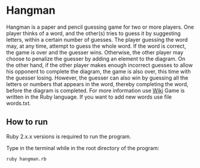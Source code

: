 # Hangman

Hangman is a paper and pencil guessing game for two or more players. One player thinks of a word, and the other(s) tries to guess it by suggesting letters, within a certain number of guesses. The player guessing the word may, at any time, attempt to guess the whole word. If the word is correct, the game is over and the guesser wins. Otherwise, the other player may choose to penalize the guesser by adding an element to the diagram. On the other hand, if the other player makes enough incorrect guesses to allow his opponent to complete the diagram, the game is also over, this time with the guesser losing. However, the guesser can also win by guessing all the letters or numbers that appears in the word, thereby completing the word, before the diagram is completed. For more information use <a href = https://en.wikipedia.org/wiki/Hangman_(game)>Wiki</a> Game is written in the Ruby language. If you want to add new words use file words.txt.

## How to run

Ruby 2.x.x versions is required to run the program.

Type in the terminal while in the root directory of the program:
```
ruby hangman.rb
```
